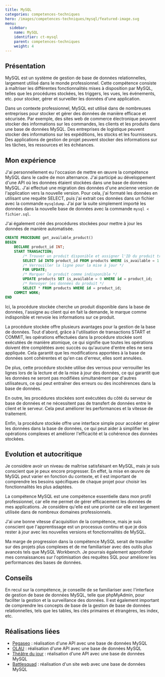 ```yaml
---
title: MySQL
categories: competences-techniques
hero: /images/competences-techniques/mysql/featured-image.svg
menu:
  sidebar:
    name: MySQL
    identifier: ct-mysql
    parent: competences-techniques
    weight: 4
---
```


## Présentation

MySQL est un système de gestion de base de données relationnelles, largement utilisé dans le monde professionnel. Cette compétence consiste à maîtriser les différentes fonctionnalités mises à disposition par MySQL, telles que les procédures stockées, les triggers, les vues, les événements, etc. pour stocker, gérer et surveiller les données d'une application.

Dans un contexte professionnel, MySQL est utilisé dans de nombreuses entreprises pour stocker et gérer des données de manière efficace et sécurisée. Par exemple, des sites web de commerce électronique peuvent stocker des informations sur les commandes, les clients et les produits dans une base de données MySQL. Des entreprises de logistique peuvent stocker des informations sur les expéditions, les stocks et les fournisseurs. Des applications de gestion de projet peuvent stocker des informations sur les tâches, les ressources et les échéances.

## Mon expérience

J'ai personnellement eu l'occasion de mettre en œuvre la compétence MySQL dans le cadre de mon alternance. J'ai participé au développement d'une API où les données étaient stockées dans une base de données MySQL. J'ai effectué une migration des données d'une ancienne version de l'application vers la nouvelle version. Pour cela, j'ai formaté les données en utilisant une requête SELECT, puis j'ai extrait ces données dans un fichier avec la commande `mysqldump`. J'ai par la suite simplement importé les données dans la nouvelle base de données avec la commande `mysql < fichier.sql`.

J'ai également créé des procédures stockées pour mettre à jour les données de manière 
automatisée.
```sql
CREATE PROCEDURE get_available_product()
BEGIN
    DECLARE product_id INT;
    START TRANSACTION;
        /* Trouver un produit disponible et assigner l'ID du produit trouvé à la variable product_id */
        SELECT id INTO product_id FROM products WHERE is_available = 1 AND quantity > 0 LIMIT 1
        /* Verrouiller la ligne pour la mise à jour */
        FOR UPDATE;
        /* Marquer le produit comme indisponible */
        UPDATE products SET is_available = 0 WHERE id = product_id;
        /* Renvoyer les données du produit */
        SELECT * FROM products WHERE id = product_id;
    COMMIT WORK;
END
```
Ici, la procédure stockée cherche un produit disponible dans la base de données, l'assigne au client qui en fait la demande, le marque comme indisponible et renvoie les informations sur ce produit.

La procédure stockée offre plusieurs avantages pour la gestion de la base de données. Tout d'abord, grâce à l'utilisation de transactions START et COMMIT, les opérations effectuées dans la procédure stockée sont exécutées de manière atomique, ce qui signifie que toutes les opérations doivent être complétées avec succès ou qu'aucune d'entre elles ne sera appliquée. Cela garantit que les modifications apportées à la base de données sont cohérentes et qu'en cas d'erreur, elles sont annulées.

De plus, cette procédure stockée utilise des verrous pour verrouiller les lignes lors de la lecture et de la mise à jour des données, ce qui garantit que les données ne seront pas modifiées simultanément par d'autres utilisateurs, ce qui peut entraîner des erreurs ou des incohérences dans la base de données.

En outre, les procédures stockées sont exécutées du côté du serveur de base de données et ne nécessitent pas de transfert de données entre le client et le serveur. Cela peut améliorer les performances et la vitesse de traitement.

Enfin, la procédure stockée offre une interface simple pour accéder et gérer les données dans la base de données, ce qui peut aider à simplifier les opérations complexes et améliorer l'efficacité et la cohérence des données stockées.

## Evolution et autocritique

Je considère avoir un niveau de maîtrise satisfaisant en MySQL, mais je suis conscient que je peux encore progresser. En effet, la mise en œuvre de MySQL peut varier en fonction du contexte, et il est important de comprendre les besoins spécifiques de chaque projet pour choisir les fonctionnalités les plus adaptées.

La compétence MySQL est une compétence essentielle dans mon profil professionnel, car elle me permet de gérer efficacement les données de mes applications. Je considère qu'elle est une priorité car elle est largement utilisée dans de nombreux domaines professionnels.

J'ai une bonne vitesse d'acquisition de la compétence, mais je suis conscient que l'apprentissage est un processus continu et que je dois rester à jour avec les nouvelles versions et fonctionnalités de MySQL.

Ma marge de progression dans la compétence MySQL serait de travailler sur des projets plus complexes et de me familiariser avec des outils plus avancés tels que MySQL Workbench. Je pourrais également approfondir mes connaissances sur l'optimisation des requêtes SQL pour améliorer les performances des bases de données.

## Conseils

En recul sur la compétence, je conseille de se familiariser avec l'interface de gestion de base de données MySQL, telle que phpMyAdmin, pour faciliter la gestion et la surveillance des données. Il est également important de comprendre les concepts de base de la gestion de base de données relationnelles, tels que les tables, les clés primaires et étrangères, les index, etc.

## Réalisations liées

- [Pegaseo](/posts/realisations/pegaseo) : réalisation d'une API avec une base de données MySQL
- [OLAU](/posts/realisations/olau) : réalisation d'une API avec une base de données MySQL
- [Théâtre du jour](/posts/realisations/theatre-du-jour) : réalisation d'une API avec une base de données MySQL
- [Battlesquad](/posts/realisations/battlesquad) : réalisation d'un site web avec une base de données MySQL
